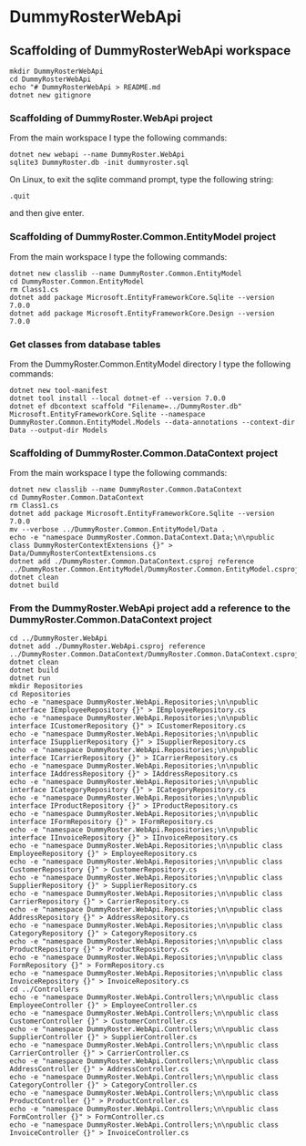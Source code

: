 # DummyRosterWebApi

## Scaffolding of DummyRosterWebApi workspace

```shell
mkdir DummyRosterWebApi
cd DummyRosterWebApi
echo "# DummyRosterWebApi > README.md
dotnet new gitignore
```

### Scaffolding of DummyRoster.WebApi project

From the main workspace I type the following commands:

```shell
dotnet new webapi --name DummyRoster.WebApi
sqlite3 DummyRoster.db -init dummyroster.sql
```

On Linux, to exit the sqlite command prompt, type the following string:
```text
.quit
```
and then give enter.

### Scaffolding of DummyRoster.Common.EntityModel project

From the main workspace I type the following commands:

```shell
dotnet new classlib --name DummyRoster.Common.EntityModel
cd DummyRoster.Common.EntityModel
rm Class1.cs
dotnet add package Microsoft.EntityFrameworkCore.Sqlite --version 7.0.0
dotnet add package Microsoft.EntityFrameworkCore.Design --version 7.0.0
```

### Get classes from database tables

From the DummyRoster.Common.EntityModel directory I type the following commands:

```shell
dotnet new tool-manifest
dotnet tool install --local dotnet-ef --version 7.0.0
dotnet ef dbcontext scaffold "Filename=../DummyRoster.db" Microsoft.EntityFrameworkCore.Sqlite --namespace DummyRoster.Common.EntityModel.Models --data-annotations --context-dir Data --output-dir Models
```

### Scaffolding of DummyRoster.Common.DataContext project

From the main workspace I type the following commands:

```shell
dotnet new classlib --name DummyRoster.Common.DataContext
cd DummyRoster.Common.DataContext
rm Class1.cs
dotnet add package Microsoft.EntityFrameworkCore.Sqlite --version 7.0.0
mv --verbose ../DummyRoster.Common.EntityModel/Data .
echo -e "namespace DummyRoster.Common.DataContext.Data;\n\npublic class DummyRosterContextExtensions {}" > Data/DummyRosterContextExtensions.cs
dotnet add ./DummyRoster.Common.DataContext.csproj reference ../DummyRoster.Common.EntityModel/DummyRoster.Common.EntityModel.csproj
dotnet clean
dotnet build
```

### From the DummyRoster.WebApi project add a reference to the DummyRoster.Common.DataContext project

```shell
cd ../DummyRoster.WebApi
dotnet add ./DummyRoster.WebApi.csproj reference ../DummyRoster.Common.DataContext/DummyRoster.Common.DataContext.csproj
dotnet clean
dotnet build
dotnet run
mkdir Repositories
cd Repositories
echo -e "namespace DummyRoster.WebApi.Repositories;\n\npublic interface IEmployeeRepository {}" > IEmployeeRepository.cs
echo -e "namespace DummyRoster.WebApi.Repositories;\n\npublic interface ICustomerRepository {}" > ICustomerRepository.cs
echo -e "namespace DummyRoster.WebApi.Repositories;\n\npublic interface ISupplierRepository {}" > ISupplierRepository.cs
echo -e "namespace DummyRoster.WebApi.Repositories;\n\npublic interface ICarrierRepository {}" > ICarrierRepository.cs
echo -e "namespace DummyRoster.WebApi.Repositories;\n\npublic interface IAddressRepository {}" > IAddressRepository.cs
echo -e "namespace DummyRoster.WebApi.Repositories;\n\npublic interface ICategoryRepository {}" > ICategoryRepository.cs
echo -e "namespace DummyRoster.WebApi.Repositories;\n\npublic interface IProductRepository {}" > IProductRepository.cs
echo -e "namespace DummyRoster.WebApi.Repositories;\n\npublic interface IFormRepository {}" > IFormRepository.cs
echo -e "namespace DummyRoster.WebApi.Repositories;\n\npublic interface IInvoiceRepository {}" > IInvoiceRepository.cs
echo -e "namespace DummyRoster.WebApi.Repositories;\n\npublic class EmployeeRepository {}" > EmployeeRepository.cs
echo -e "namespace DummyRoster.WebApi.Repositories;\n\npublic class CustomerRepository {}" > CustomerRepository.cs
echo -e "namespace DummyRoster.WebApi.Repositories;\n\npublic class SupplierRepository {}" > SupplierRepository.cs
echo -e "namespace DummyRoster.WebApi.Repositories;\n\npublic class CarrierRepository {}" > CarrierRepository.cs
echo -e "namespace DummyRoster.WebApi.Repositories;\n\npublic class AddressRepository {}" > AddressRepository.cs
echo -e "namespace DummyRoster.WebApi.Repositories;\n\npublic class CategoryRepository {}" > CategoryRepository.cs
echo -e "namespace DummyRoster.WebApi.Repositories;\n\npublic class ProductRepository {}" > ProductRepository.cs
echo -e "namespace DummyRoster.WebApi.Repositories;\n\npublic class FormRepository {}" > FormRepository.cs
echo -e "namespace DummyRoster.WebApi.Repositories;\n\npublic class InvoiceRepository {}" > InvoiceRepository.cs
cd ../Controllers
echo -e "namespace DummyRoster.WebApi.Controllers;\n\npublic class EmployeeController {}" > EmployeeController.cs
echo -e "namespace DummyRoster.WebApi.Controllers;\n\npublic class CustomerController {}" > CustomerController.cs
echo -e "namespace DummyRoster.WebApi.Controllers;\n\npublic class SupplierController {}" > SupplierController.cs
echo -e "namespace DummyRoster.WebApi.Controllers;\n\npublic class CarrierController {}" > CarrierController.cs
echo -e "namespace DummyRoster.WebApi.Controllers;\n\npublic class AddressController {}" > AddressController.cs
echo -e "namespace DummyRoster.WebApi.Controllers;\n\npublic class CategoryController {}" > CategoryController.cs
echo -e "namespace DummyRoster.WebApi.Controllers;\n\npublic class ProductController {}" > ProductController.cs
echo -e "namespace DummyRoster.WebApi.Controllers;\n\npublic class FormController {}" > FormController.cs
echo -e "namespace DummyRoster.WebApi.Controllers;\n\npublic class InvoiceController {}" > InvoiceController.cs
```
